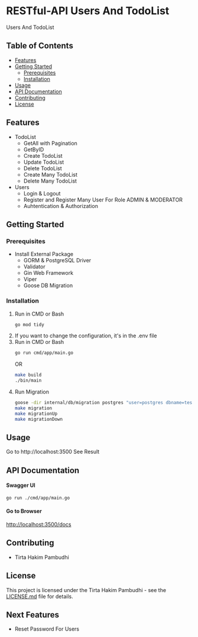 # RESTful-API Users And TodoList

Users And TodoList

## Table of Contents

- [Features](#features)
- [Getting Started](#getting-started)
    - [Prerequisites](#prerequisites)
    - [Installation](#installation)
- [Usage](#usage)
- [API Documentation](#api-documentation)
- [Contributing](#contributing)
- [License](#license)

## Features

- TodoList
  - GetAll with Pagination
  - GetByID
  - Create TodoList
  - Update TodoList
  - Delete TodoList
  - Create Many TodoList
  - Delete Many TodoList
- Users
  - Login & Logout
  - Register and Register Many User For Role ADMIN & MODERATOR
  - Auhtentication & Authorization
## Getting Started

### Prerequisites

- Install External Package
    - GORM & PostgreSQL Driver
    - Validator
    - Gin Web Framework
    - Viper
    - Goose DB Migration

### Installation

1. Run in CMD or Bash
    ```bash 
    go mod tidy
    ```
2. If you want to change the configuration, it's in the .env file
3. Run in CMD or Bash
    ```bash 
    go run cmd/app/main.go
    ```
   OR
    ```bash
    make build
   ./bin/main
    ```
4. Run Migration 
    ```bash 
   goose -dir internal/db/migration postgres "user=postgres dbname=test sslmode=disable" up
   make migration
   make migrationUp 
   make migrationDown
    ```
## Usage

Go to http://localhost:3500
See Result

## API Documentation

#### Swagger UI
```bash
go run ./cmd/app/main.go
```
#### Go to Browser
[http://localhost:3500/docs](http://localhost:3500/docs/index.html)

## Contributing

- Tirta Hakim Pambudhi

## License

This project is licensed under the Tirta Hakim Pambudhi - see the [LICENSE.md](LICENSE.md) file for details.

## Next Features
- Reset Password For Users
